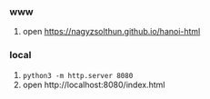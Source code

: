 ### www
1. open https://nagyzsolthun.github.io/hanoi-html

### local

1. `python3 -m http.server 8080`
1. open http://localhost:8080/index.html